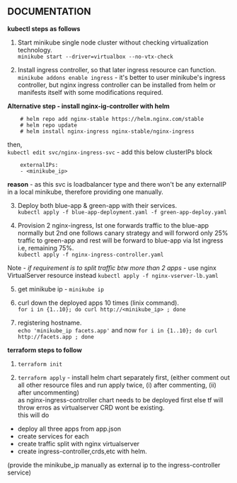 ## DOCUMENTATION

**kubectl steps as follows**
1. Start minikube single node cluster without checking virtualization technology.   
    `minikube start --driver=virtualbox --no-vtx-check`

2. Install ingress controller, so that later ingress resource can function.   
    `minikube addons enable ingress` - it's better to user minikube's ingress controller, but 
    nginx ingress controller can be installed from helm or manifests itself with some modifications required.

**Alternative step - install nginx-ig-controller with helm**  
````
    # helm repo add nginx-stable https://helm.nginx.com/stable   
    # helm repo update  
    # helm install nginx-ingress nginx-stable/nginx-ingress
````   
then,   
    `kubectl edit svc/nginx-ingress-svc` - add this below clusterIPs block 
```
    externalIPs:
    - <minikube_ip>
```
**reason** - as this svc is loadbalancer type and there won't be any externalIP  
in a local minikube, therefore providing one manually.

3. Deploy both blue-app & green-app with their services.    
    `kubectl apply -f blue-app-deployment.yaml -f green-app-deploy.yaml`

4. Provision 2 nginx-ingress, Ist one forwards traffic to the blue-app normally but 2nd one follows canary 
strategy and will forword only 25%  traffic to green-app and rest will be forward to blue-app via Ist ingress i.e, remaining 75%.  
 `kubectl apply -f nginx-ingress-controller.yaml`

Note - *if requirement is to split traffic btw more than 2 apps* - use nginx VirtualServer resource instead
    `kubectl apply -f nginx-vserver-lb.yaml`

5. get minikube ip - `minikube ip`

6. curl down the deployed apps 10 times (linix command).  
    `for i in {1..10}; do curl http://<minikube_ip> ; done`

7. registering hostname.   
    `echo 'minikube_ip facets.app'` and now `for i in {1..10}; do curl http://facets.app ; done`


**terraform steps to follow**
1. `terraform init`

2. `terraform apply` - install helm chart separately first, (either comment out all other resource files and run apply twice, (i) after commenting, (ii) after uncommenting)    
as nginx-ingress-controller chart needs to be deployed first else tf will throw erros as virtualserver CRD wont be existing.  
this will do
- deploy all three apps from app.json
- create services for each
- create traffic split with nginx virtualserver
- create ingress-controller,crds,etc with helm.

(provide the minikube_ip manually as external ip to the ingress-controller service)
